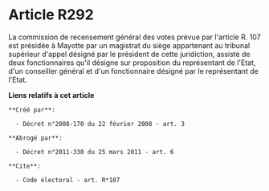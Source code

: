 # Article R292

La commission de recensement général des votes prévue par l'article R. 107 est présidée à Mayotte par un magistrat du siège
appartenant au tribunal supérieur d'appel désigné par le président de cette juridiction, assisté de deux fonctionnaires qu'il
désigne sur proposition du représentant de l'Etat, d'un conseiller général et d'un fonctionnaire désigné par le représentant
de l'Etat.

**Liens relatifs à cet article**

	**Créé par**:

	  - Décret n°2008-170 du 22 février 2008 - art. 3

	**Abrogé par**:

	  - Décret n°2011-330 du 25 mars 2011 - art. 6

	**Cite**:

	  - Code électoral - art. R*107
